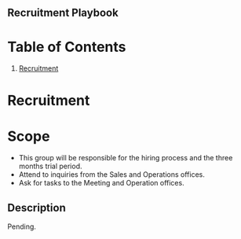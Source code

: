 ## Recruitment Playbook

# Table of Contents

1. [Recruitment](#recruitment)

# Recruitment

# Scope
* This group will be responsible for the hiring process and the three months trial period.
* Attend to inquiries from the Sales and Operations offices.
* Ask for tasks to the Meeting and Operation offices.

## Description

Pending.
